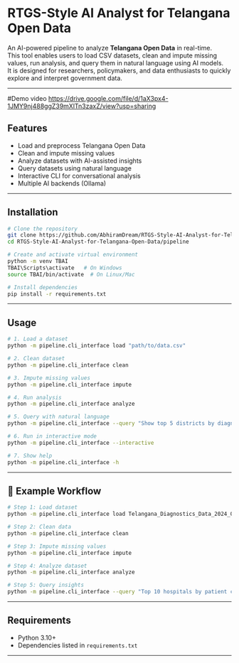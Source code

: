 #  RTGS-Style AI Analyst for Telangana Open Data

An AI-powered pipeline to analyze **Telangana Open Data** in real-time.  
This tool enables users to load CSV datasets, clean and impute missing values, run analysis, and query them in natural language using AI models.  
It is designed for researchers, policymakers, and data enthusiasts to quickly explore and interpret government data.

---
#Demo video
https://drive.google.com/file/d/1aX3px4-1JMY9nj488ggZ39mXlTn3zaxZ/view?usp=sharing
##  Features
- Load and preprocess Telangana Open Data
- Clean and impute missing values
- Analyze datasets with AI-assisted insights
- Query datasets using natural language
- Interactive CLI for conversational analysis
- Multiple AI backends (Ollama)

---

## Installation

```bash
# Clone the repository
git clone https://github.com/AbhiramDream/RTGS-Style-AI-Analyst-for-Telangana-Open-Data.git
cd RTGS-Style-AI-Analyst-for-Telangana-Open-Data/pipeline

# Create and activate virtual environment
python -m venv TBAI
TBAI\Scripts\activate   # On Windows
source TBAI/bin/activate  # On Linux/Mac

# Install dependencies
pip install -r requirements.txt
```

---

## Usage

```bash
# 1. Load a dataset
python -m pipeline.cli_interface load "path/to/data.csv"

# 2. Clean dataset
python -m pipeline.cli_interface clean

# 3. Impute missing values
python -m pipeline.cli_interface impute

# 4. Run analysis
python -m pipeline.cli_interface analyze

# 5. Query with natural language
python -m pipeline.cli_interface --query "Show top 5 districts by diagnostics count"

# 6. Run in interactive mode
python -m pipeline.cli_interface --interactive

# 7. Show help
python -m pipeline.cli_interface -h
```

---

## 🔄 Example Workflow

```bash
# Step 1: Load dataset
python -m pipeline.cli_interface load Telangana_Diagnostics_Data_2024_08.csv

# Step 2: Clean data
python -m pipeline.cli_interface clean

# Step 3: Impute missing values
python -m pipeline.cli_interface impute

# Step 4: Analyze dataset
python -m pipeline.cli_interface analyze

# Step 5: Query insights
python -m pipeline.cli_interface --query "Top 10 hospitals by patient count"
```

---

##  Requirements

- Python 3.10+
- Dependencies listed in `requirements.txt`

---

